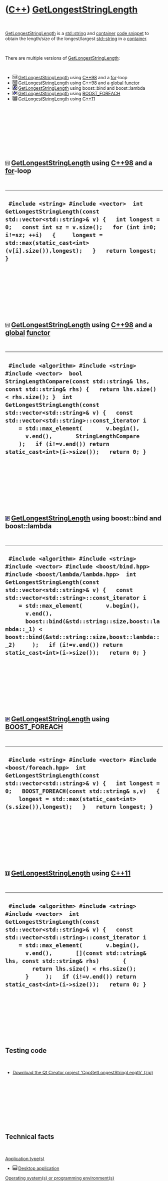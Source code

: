 



 

 

 

 

 

([C++](Cpp.htm)) [GetLongestStringLength](CppGetLongestStringLength.htm)
========================================================================

 

[GetLongestStringLength](CppGetLongestStringLength.htm) is a
[std::string](CppString.htm) and [container](CppContainer.htm) [code
snippet](CppCodeSnippets.htm) to obtain the length/size of the
longest/largest [std::string](CppString.htm) in a
[container](CppContainer.htm).

 

There are multiple versions of
[GetLongestStringLength](CppGetLongestStringLength.htm):

 

-   ![C++98](PicCpp98.png)
    [GetLongestStringLength](CppGetLongestStringLength.htm) using
    [C++98](Cpp98.htm) and a [for](CppFor.htm)-loop
-   ![C++98](PicCpp98.png)
    [GetLongestStringLength](CppGetLongestStringLength.htm) using
    [C++98](Cpp98.htm) and a [global](CppGlobal.htm)
    [functor](CppFunctor.htm)
-   ![Boost](PicBoost.png)
    [GetLongestStringLength](CppGetLongestStringLength.htm) using
    boost::bind and boost::lambda
-   ![Boost](PicBoost.png)
    [GetLongestStringLength](CppGetLongestStringLength.htm) using
    [BOOST\_FOREACH](CppBOOST_FOREACH.htm)
-   ![C++11](PicCpp11.png)
    [GetLongestStringLength](CppGetLongestStringLength.htm) using
    [C++11](Cpp11.htm)

 

 

 

 

 

![C++98](PicCpp98.png) [GetLongestStringLength](CppGetLongestStringLength.htm) using [C++98](Cpp98.htm) and a [for](CppFor.htm)-loop
------------------------------------------------------------------------------------------------------------------------------------

 

  ------------------------------------------------------------------------------------------------------------------------------------------------------------------------------------------------------------------------------------------------------------------------------
  ` #include <string> #include <vector>  int GetLongestStringLength(const std::vector<std::string>& v) {   int longest = 0;   const int sz = v.size();   for (int i=0; i!=sz; ++i)   {     longest = std::max(static_cast<int>(v[i].size()),longest);   }   return longest; }`
  ------------------------------------------------------------------------------------------------------------------------------------------------------------------------------------------------------------------------------------------------------------------------------

 

 

 

 

 

![C++98](PicCpp98.png) [GetLongestStringLength](CppGetLongestStringLength.htm) using [C++98](Cpp98.htm) and a [global](CppGlobal.htm) [functor](CppFunctor.htm)
---------------------------------------------------------------------------------------------------------------------------------------------------------------

 

  --------------------------------------------------------------------------------------------------------------------------------------------------------------------------------------------------------------------------------------------------------------------------------------------------------------------------------------------------------------------------------------------------------------------------------------------------------------
  ` #include <algorithm> #include <string> #include <vector>  bool StringLengthCompare(const std::string& lhs, const std::string& rhs) {   return lhs.size() < rhs.size(); }  int GetLongestStringLength(const std::vector<std::string>& v) {   const std::vector<std::string>::const_iterator i     = std::max_element(       v.begin(),       v.end(),       StringLengthCompare     );   if (i!=v.end()) return static_cast<int>(i->size());   return 0; }`
  --------------------------------------------------------------------------------------------------------------------------------------------------------------------------------------------------------------------------------------------------------------------------------------------------------------------------------------------------------------------------------------------------------------------------------------------------------------

 

 

 

 

 

![Boost](PicBoost.png) [GetLongestStringLength](CppGetLongestStringLength.htm) using boost::bind and boost::lambda
------------------------------------------------------------------------------------------------------------------

 

  ---------------------------------------------------------------------------------------------------------------------------------------------------------------------------------------------------------------------------------------------------------------------------------------------------------------------------------------------------------------------------------------------------------------------------------------------------------------------------------------------
  ` #include <algorithm> #include <string> #include <vector> #include <boost/bind.hpp> #include <boost/lambda/lambda.hpp>  int GetLongestStringLength(const std::vector<std::string>& v) {   const std::vector<std::string>::const_iterator i     = std::max_element(       v.begin(),       v.end(),       boost::bind(&std::string::size,boost::lambda::_1) < boost::bind(&std::string::size,boost::lambda::_2)     );   if (i!=v.end()) return static_cast<int>(i->size());   return 0; }`
  ---------------------------------------------------------------------------------------------------------------------------------------------------------------------------------------------------------------------------------------------------------------------------------------------------------------------------------------------------------------------------------------------------------------------------------------------------------------------------------------------

 

 

 

 

 

![Boost](PicBoost.png) [GetLongestStringLength](CppGetLongestStringLength.htm) using [BOOST\_FOREACH](CppBOOST_FOREACH.htm)
---------------------------------------------------------------------------------------------------------------------------

 

  -----------------------------------------------------------------------------------------------------------------------------------------------------------------------------------------------------------------------------------------------------------------------------------------
  ` #include <string> #include <vector> #include <boost/foreach.hpp>  int GetLongestStringLength(const std::vector<std::string>& v) {   int longest = 0;   BOOST_FOREACH(const std::string& s,v)   {     longest = std::max(static_cast<int>(s.size()),longest);   }   return longest; }`
  -----------------------------------------------------------------------------------------------------------------------------------------------------------------------------------------------------------------------------------------------------------------------------------------

 

 

 

 

 

![C++11](PicCpp11.png) [GetLongestStringLength](CppGetLongestStringLength.htm) using [C++11](Cpp11.htm)
-------------------------------------------------------------------------------------------------------

 

  -------------------------------------------------------------------------------------------------------------------------------------------------------------------------------------------------------------------------------------------------------------------------------------------------------------------------------------------------------------------------------------------------------------------------------------
  ` #include <algorithm> #include <string> #include <vector>  int GetLongestStringLength(const std::vector<std::string>& v) {   const std::vector<std::string>::const_iterator i     = std::max_element(       v.begin(),       v.end(),       [](const std::string& lhs, const std::string& rhs)       {         return lhs.size() < rhs.size();       }     );   if (i!=v.end()) return static_cast<int>(i->size());   return 0; }`
  -------------------------------------------------------------------------------------------------------------------------------------------------------------------------------------------------------------------------------------------------------------------------------------------------------------------------------------------------------------------------------------------------------------------------------------

 

 

 

 

 

Testing code
------------

 

-   [Download the Qt Creator project
    'CppGetLongestStringLength' (zip)](CppGetLongestStringLength.zip)

 

 

 

 

 

Technical facts
---------------

 

[Application type(s)](CppApplication.htm)

-   ![Desktop](PicDesktop.png) [Desktop
    application](CppDesktopApplication.htm)

[Operating system(s) or programming environment(s)](CppOs.htm)

-   ![Lubuntu](PicLubuntu.png) [Lubuntu](CppLubuntu.htm) 12.10 (quantal)

[IDE(s)](CppIde.htm):

-   ![Qt Creator](PicQtCreator.png) [Qt Creator](CppQtCreator.htm) 2.5.2

[Project type](CppQtProjectType.htm):

-   ![console](PicConsole.png) [Console
    application](CppConsoleApplication.htm)

[C++ standard](CppStandard.htm):

-   ![C++11](PicCpp11.png) [C++11](Cpp11.htm)

[Compiler(s)](CppCompiler.htm):

-   [G++](CppGpp.htm) 4.7.2

[Libraries](CppLibrary.htm) used:

-   ![STL](PicStl.png) [STL](CppStl.htm): GNU ISO C++ Library, version
    4.7.2

 

 

 

 

 

[Qt project file](CppQtProjectFile.htm): CppGetLongestStringLength.pro
----------------------------------------------------------------------

 

  ------------------------------------------------------------------------------------------------------------------------------------
  ` TEMPLATE = app CONFIG += console CONFIG -= qt SOURCES += main.cpp QMAKE_CXXFLAGS += -std=c++11 -Wall -Wextra -Weffc++ -Werror  `
  ------------------------------------------------------------------------------------------------------------------------------------

 

 

 

 

 

main.cpp
--------

 

  ------------------------------------------------------------------------------------------------------------------------------------------------------------------------------------------------------------------------------------------------------------------------------------------------------------------------------------------------------------------------------------------------------------------------------------------------------------------------------------------------------------------------------------------------------------------------------------------------------------------------------------------------------------------------------------------------------------------------------------------------------------------------------------------------------------------------------------------------------------------------------------------------------------------------------------------------------------------------------------------------------------------------------------------------------------------------------------------------------------------------------------------------------------------------------------------------------------------------------------------------------------------------------------------------------------------------------------------------------------------------------------------------------------------------------------------------------------------------------------------------------------------------------------------------------------------------------------------------------------------------------------------------------------------------------------------------------------------------------------------------------------------------------------------------------------------------------------------------------------------------------------------------------------------------------------------------------------------------------------------------------------------------------------------------------------------------------------------------------------------------------------------------------------------------------------------------------------------------------------------------------------------------------------------------------------------------------------------------------------------------------------------------------------------------------------------------------------------------------------------------------------------------------------------------------------------------------------------------------------------------------------------------------------------------------------------------------------------------------------------------------------------------------------------------------------------------------------------------------------------------------------------------------------------------------------------------------------------------------------------------------------------------------------------------------------------------------------------------------------------------------------------------------------------------------------------------------------------------------------------------------------------------------------------------------------------------------------------------------------------------------------------------------------------------------------------------------------------------------------------------------------------------------------------------------------------------------------------------------------------------------------------------------------------------------------------------------------------------------------------------------------------------------------------------------------------------------------------------------------------------------------------------------------------------------------------------------------------------------------------------------------------
  ` #include <algorithm> #include <string> #include <vector>  int GetLongestStringLengthCpp11(const std::vector<std::string>& v) {   const std::vector<std::string>::const_iterator i     = std::max_element(       v.begin(),       v.end(),       [](const std::string& lhs, const std::string& rhs)       {         return lhs.size() < rhs.size();       }     );   if (i!=v.end()) return static_cast<int>(i->size());   return 0; }  int GetLongestStringLengthCpp98ForLoop(const std::vector<std::string>& v) {   int longest = 0;   const int sz = v.size();   for (int i=0; i!=sz; ++i)   {     longest = std::max(static_cast<int>(v[i].size()),longest);   }   return longest; }   #ifdef IF_I_ONLY_KNEW_HOW_TO_GET_THIS_WORKING_7737346578649782927896 #include <functional>  int GetLongestStringLengthCpp98Functor(const std::vector<std::string>& v) {   const std::vector<std::string>::const_iterator i     = std::max_element(       v.begin(),       v.end(),       std::mem_fun_ref(&std::string::size)     );   if (i!=v.end()) return static_cast<int>(i->size());   return 0; } #endif  bool StringLengthCompare(const std::string& lhs, const std::string& rhs) {   return lhs.size() < rhs.size(); }  int GetLongestStringLengthCpp98CustomFunctor(const std::vector<std::string>& v) {   const std::vector<std::string>::const_iterator i     = std::max_element(       v.begin(),       v.end(),       StringLengthCompare     );   if (i!=v.end()) return static_cast<int>(i->size());   return 0; }  #include <boost/foreach.hpp> int GetLongestStringLengthBoostForeach(const std::vector<std::string>& v) {   int longest = 0;   BOOST_FOREACH(const std::string& s,v)   {     longest = std::max(static_cast<int>(s.size()),longest);   }   return longest;  }  #include <boost/bind.hpp> #include <boost/lambda/lambda.hpp>  int GetLongestStringLengthBoostBind(const std::vector<std::string>& v) {   const std::vector<std::string>::const_iterator i     = std::max_element(       v.begin(),       v.end(),       boost::bind(&std::string::size,boost::lambda::_1) < boost::bind(&std::string::size,boost::lambda::_2)     );   if (i!=v.end()) return static_cast<int>(i->size());   return 0; }   #include <cassert>  int main() {   {     const std::vector<std::string> v = { "1","123","123456","12345678","123456789" };     const int expected = 9;     assert(GetLongestStringLengthCpp11(v) == expected);     assert(GetLongestStringLengthBoostBind(v) == expected);     assert(GetLongestStringLengthBoostForeach(v) == expected);     assert(GetLongestStringLengthCpp98CustomFunctor(v) == expected);     assert(GetLongestStringLengthCpp98ForLoop(v) == expected);   }   {     const std::vector<std::string> v = { "1","23","456","78","123456789","01","23","456","78","9" };     const int expected = 9;     assert(GetLongestStringLengthCpp11(v) == expected);     assert(GetLongestStringLengthBoostBind(v) == expected);     assert(GetLongestStringLengthBoostForeach(v) == expected);     assert(GetLongestStringLengthCpp98CustomFunctor(v) == expected);     assert(GetLongestStringLengthCpp98ForLoop(v) == expected);   }   {     const std::vector<std::string> v = { "x" };     const int expected = 1;     assert(GetLongestStringLengthCpp11(v) == expected);     assert(GetLongestStringLengthBoostBind(v) == expected);     assert(GetLongestStringLengthBoostForeach(v) == expected);     assert(GetLongestStringLengthCpp98CustomFunctor(v) == expected);     assert(GetLongestStringLengthCpp98ForLoop(v) == expected);   }   {     const std::vector<std::string> v = { };     const int expected = 0;     assert(GetLongestStringLengthCpp11(v) == expected);     assert(GetLongestStringLengthBoostBind(v) == expected);     assert(GetLongestStringLengthBoostForeach(v) == expected);     assert(GetLongestStringLengthCpp98CustomFunctor(v) == expected);     assert(GetLongestStringLengthCpp98ForLoop(v) == expected);   } } `
  ------------------------------------------------------------------------------------------------------------------------------------------------------------------------------------------------------------------------------------------------------------------------------------------------------------------------------------------------------------------------------------------------------------------------------------------------------------------------------------------------------------------------------------------------------------------------------------------------------------------------------------------------------------------------------------------------------------------------------------------------------------------------------------------------------------------------------------------------------------------------------------------------------------------------------------------------------------------------------------------------------------------------------------------------------------------------------------------------------------------------------------------------------------------------------------------------------------------------------------------------------------------------------------------------------------------------------------------------------------------------------------------------------------------------------------------------------------------------------------------------------------------------------------------------------------------------------------------------------------------------------------------------------------------------------------------------------------------------------------------------------------------------------------------------------------------------------------------------------------------------------------------------------------------------------------------------------------------------------------------------------------------------------------------------------------------------------------------------------------------------------------------------------------------------------------------------------------------------------------------------------------------------------------------------------------------------------------------------------------------------------------------------------------------------------------------------------------------------------------------------------------------------------------------------------------------------------------------------------------------------------------------------------------------------------------------------------------------------------------------------------------------------------------------------------------------------------------------------------------------------------------------------------------------------------------------------------------------------------------------------------------------------------------------------------------------------------------------------------------------------------------------------------------------------------------------------------------------------------------------------------------------------------------------------------------------------------------------------------------------------------------------------------------------------------------------------------------------------------------------------------------------------------------------------------------------------------------------------------------------------------------------------------------------------------------------------------------------------------------------------------------------------------------------------------------------------------------------------------------------------------------------------------------------------------------------------------------------------------------------------------------------

 

 

 

 

 





 




This page has been created by the [tool](Tools.htm)
[CodeToHtml](ToolCodeToHtml.htm)
